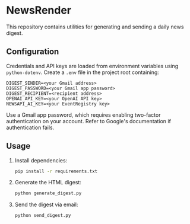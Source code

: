 # NewsRender

This repository contains utilities for generating and sending a daily news digest.

## Configuration

Credentials and API keys are loaded from environment variables using `python-dotenv`.
Create a `.env` file in the project root containing:

```
DIGEST_SENDER=<your Gmail address>
DIGEST_PASSWORD=<your Gmail app password>
DIGEST_RECIPIENT=<recipient address>
OPENAI_API_KEY=<your OpenAI API key>
NEWSAPI_AI_KEY=<your EventRegistry key>
```

Use a Gmail app password, which requires enabling two-factor authentication on your
account. Refer to Google's documentation if authentication fails.

## Usage

1. Install dependencies:

   ```bash
   pip install -r requirements.txt
   ```

2. Generate the HTML digest:

   ```bash
   python generate_digest.py
   ```

3. Send the digest via email:

   ```bash
   python send_digest.py
   ```
